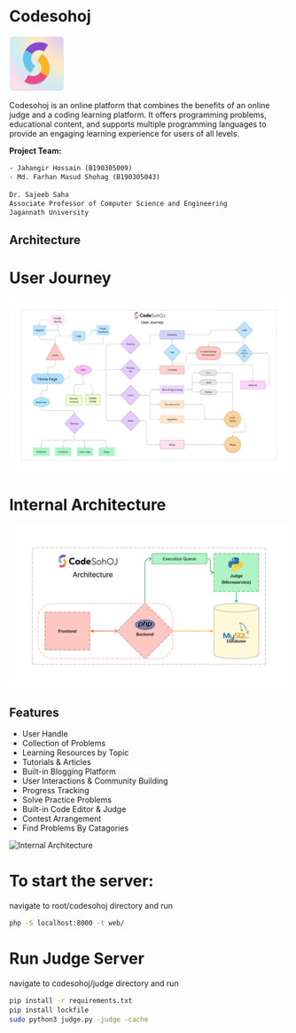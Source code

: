 # Codesohoj
<img src="https://raw.githubusercontent.com/JHM69/codesohoj/a6cd5cb956d70c71ff039139af3cfc6fd4ff0176/web/assets/img/app_logo.svg" alt="Logo" width="100">

Codesohoj is an online platform that combines the benefits of an online judge and a coding learning platform. It offers programming problems, educational content, and supports multiple programming languages to provide an engaging learning experience for users of all levels.

**Project Team:**
```
- Jahangir Hossain (B190305009)
- Md. Farhan Masud Shohag (B190305043)

Dr. Sajeeb Saha  
Associate Professor of Computer Science and Engineering  
Jagannath University
```
## Architecture 
# User Journey 
<img src="https://github.com/JHM69/codesohoj/blob/master/img/img1.png?raw=true" alt="User Jouerney "  >

# Internal Architecture
<img src="https://github.com/JHM69/codesohoj/blob/master/img/img2.png?raw=true" alt="Internal Architecture"  >


## Features

 - User Handle
 - Collection of Problems
 - Learning Resources by Topic
 - Tutorials & Articles
 - Built-in Blogging Platform
 - User Interactions & Community Building
 - Progress Tracking
 - Solve Practice Problems
 - Built-in Code Editor & Judge
 - Contest Arrangement
 - Find Problems By Catagories

<img src="https://github.com/JHM69/codesohoj/blob/master/img/f.gif?raw=true" alt="Internal Architecture"  >


# To start the server: 
navigate to root/codesohoj directory and run
```bash
php -S localhost:8000 -t web/
```

# Run Judge Server
navigate to codesohoj/judge directory and run
```bash
pip install -r requirements.txt
pip install lockfile
sudo python3 judge.py -judge -cache
```
